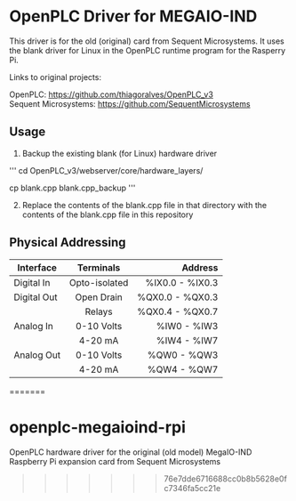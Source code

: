 OpenPLC Driver for MEGAIO-IND
=============================

This driver is for the old (original) card from Sequent Microsystems. It uses the blank driver for Linux in the OpenPLC runtime program for the Rasperry Pi.

Links to original projects:

OpenPLC: https://github.com/thiagoralves/OpenPLC_v3<br />
Sequent Microsystems: https://github.com/SequentMicrosystems

Usage
-----

1. Backup the existing blank (for Linux) hardware driver

'''
cd OpenPLC_v3/webserver/core/hardware_layers/

cp blank.cpp blank.cpp_backup
'''

2. Replace the contents of the blank.cpp file in that directory with the contents of the blank.cpp file in this repository



Physical Addressing
-------------------

|Interface        |Terminals                          | Address         |
|-----------------|:---------------------------------:|----------------:|
|Digital In       |Opto-isolated                      |%IX0.0 - %IX0.3  |
|Digital Out      |Open Drain                         |%QX0.0 - %QX0.3  |
|                 |Relays                             |%QX0.4 - %QX0.7  |
|Analog In        |0-10 Volts                         |%IW0 - %IW3      |
|                 |4-20 mA                            |%IW4 - %IW7      |
|Analog Out       |0-10 Volts                         |%QW0 - %QW3      |
|                 |4-20 mA                            |%QW4 - %QW7      |
=======
# openplc-megaioind-rpi
OpenPLC hardware driver for the original (old model) MegaIO-IND Raspberry Pi expansion card from Sequent Microsystems
>>>>>>> 76e7dde6716688cc0b8b5628e0fc7346fa5cc21e
